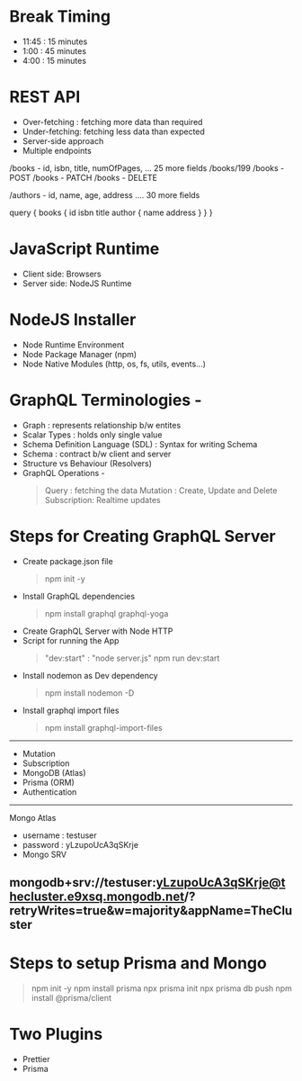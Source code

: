 # Break Timing

- 11:45 : 15 minutes
- 1:00 : 45 minutes
- 4:00 : 15 minutes

# REST API

- Over-fetching : fetching more data than required
- Under-fetching: fetching less data than expected
- Server-side approach
- Multiple endpoints

/books - id, isbn, title, numOfPages, ... 25 more fields
/books/199
/books - POST
/books - PATCH
/books - DELETE

/authors - id, name, age, address .... 30 more fields

query {
books {
id
isbn
title
author {
name
address
}
}
}

# JavaScript Runtime

- Client side: Browsers
- Server side: NodeJS Runtime

# NodeJS Installer

- Node Runtime Environment
- Node Package Manager (npm)
- Node Native Modules (http, os, fs, utils, events...)

# GraphQL Terminologies -

- Graph : represents relationship b/w entites
- Scalar Types : holds only single value
- Schema Definition Language (SDL) : Syntax for writing Schema
- Schema : contract b/w client and server
- Structure vs Behaviour (Resolvers)
- GraphQL Operations -
  > Query : fetching the data
  > Mutation : Create, Update and Delete
  > Subscription: Realtime updates

# Steps for Creating GraphQL Server

- Create package.json file
  > npm init -y
- Install GraphQL dependencies
  > npm install graphql graphql-yoga
- Create GraphQL Server with Node HTTP
- Script for running the App
  > "dev:start" : "node server.js"
  > npm run dev:start
- Install nodemon as Dev dependency
  > npm install nodemon -D
- Install graphql import files
  > npm install graphql-import-files

---

- Mutation
- Subscription
- MongoDB (Atlas)
- Prisma (ORM)
- Authentication

---

Mongo Atlas

- username : testuser
- password : yLzupoUcA3qSKrje
- Mongo SRV

## mongodb+srv://testuser:yLzupoUcA3qSKrje@thecluster.e9xsq.mongodb.net/?retryWrites=true&w=majority&appName=TheCluster

# Steps to setup Prisma and Mongo

> npm init -y
> npm install prisma
> npx prisma init
> npx prisma db push
> npm install @prisma/client

# Two Plugins

- Prettier
- Prisma
